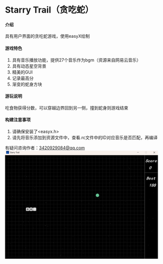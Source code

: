# Starry Trail（贪吃蛇）

#### 介绍
具有用户界面的贪吃蛇游戏，使用easyX绘制

#### 游戏特色

1.  具有音乐播放功能，提供27个音乐作为bgm（资源来自网易云音乐）
2.  具有动态星空背景
3.  精美的GUI
4.  记录最高分
5.  渐变的蛇身方块

#### 游玩说明
吃食物获得分数，可以穿越边界回到另一侧，撞到蛇身则游戏结束

#### 构建注意事项
1. 请确保安装了<easyx.h>
2. 请先将音乐添加到资源文件中，查看.rc文件中的ID对应音乐是否匹配，再编译

有疑问咨询作者：3420929084@qq.com
![输入图片说明](Starry%20Trail/assets/image.png)